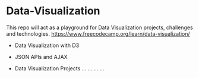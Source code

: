 # Data-Visualization
This repo will act as a playground for Data Visualization projects, challenges and technologies.
https://www.freecodecamp.org/learn/data-visualization/

* Data Visualization with D3

* JSON APIs and AJAX

* Data Visualization Projects
...
...
...
...
